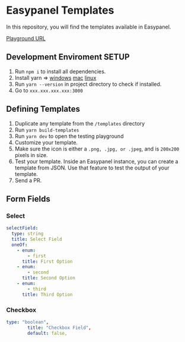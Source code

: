 # Easypanel Templates

In this repository, you will find the templates available in Easypanel.

[Playground URL](https://easypanel-templates.netlify.app/)

## Development Enviroment SETUP

1. Run `npm i` to install all dependencies.
2. Install yarn => [windows](https://github.com/yarnpkg/yarn/releases/download/v1.22.4/yarn-1.22.4.msi) [mac](https://tecadmin.net/install-yarn-macos) [linux](https://classic.yarnpkg.com/lang/en/docs/install/)
3. Run `yarn --version` in project directory to check if installed.
4. Go to `xxx.xxx.xxx.xxx:3000`

## Defining Templates

1. Duplicate any template from the `/templates` directory
2. Run `yarn build-templates`
3. Run `yarn dev` to open the testing playground
4. Customize your template. 
5. Make sure the icon is either a `.png, .jpg, or .jpeg`, and is `200x200` pixels in size.
6. Test your template. Inside an Easypanel instance, you can create a template from JSON. Use that feature to test the output of your template.
7. Send a PR.

## Form Fields

### Select

```yaml
selectField:
  type: string
  title: Select Field
  oneOf:
    - enum:
        - first
      title: First Option
    - enum:
        - second
      title: Second Option
    - enum:
        - third
      title: Third Option
```

### Checkbox

```yaml
type: "boolean",
        title: "Checkbox Field",
        default: false,
```
